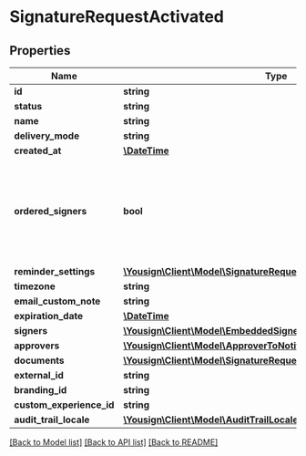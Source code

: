 # SignatureRequestActivated

## Properties
Name | Type | Description | Notes
------------ | ------------- | ------------- | -------------
**id** | **string** |  | 
**status** | **string** |  | 
**name** | **string** |  | 
**delivery_mode** | **string** |  | 
**created_at** | [**\DateTime**](\DateTime.md) |  | 
**ordered_signers** | **bool** | Enable an ordered workflow, each signer will be requested to sign in a sequential order | 
**reminder_settings** | [**\Yousign\Client\Model\SignatureRequestInListReminderSettings**](SignatureRequestInListReminderSettings.md) |  | 
**timezone** | **string** |  | 
**email_custom_note** | **string** |  | 
**expiration_date** | [**\DateTime**](\DateTime.md) |  | 
**signers** | [**\Yousign\Client\Model\EmbeddedSignerWithSignatureLink[]**](EmbeddedSignerWithSignatureLink.md) |  | 
**approvers** | [**\Yousign\Client\Model\ApproverToNotify[]**](ApproverToNotify.md) |  | [optional] 
**documents** | [**\Yousign\Client\Model\SignatureRequestActivatedDocumentsInner[]**](SignatureRequestActivatedDocumentsInner.md) |  | 
**external_id** | **string** |  | 
**branding_id** | **string** |  | 
**custom_experience_id** | **string** |  | 
**audit_trail_locale** | [**\Yousign\Client\Model\AuditTrailLocale**](AuditTrailLocale.md) |  | 

[[Back to Model list]](../../README.md#documentation-for-models) [[Back to API list]](../../README.md#documentation-for-api-endpoints) [[Back to README]](../../README.md)
